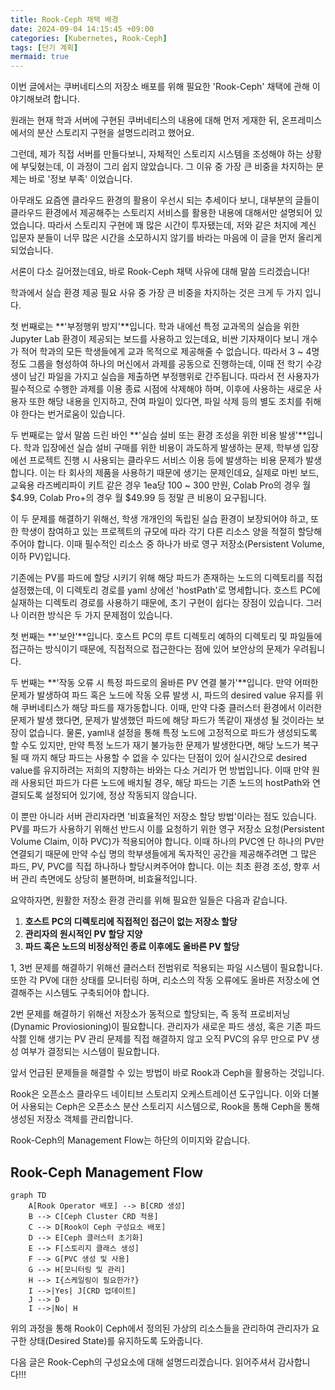 ```yaml
---
title: Rook-Ceph 채택 배경
date: 2024-09-04 14:15:45 +09:00
categories: [Kubernetes, Rook-Ceph]
tags: [단기 계획]
mermaid: true
---
```


이번 글에서는 쿠버네티스의 저장소 배포를 위해 필요한 'Rook-Ceph' 채택에 관해 이야기해보려 합니다.

원래는 현재 학과 서버에 구현된 쿠버네티스의 내용에 대해 먼저 게재한 뒤, 온프레미스에서의 분산 스토리지 구현을 설명드리려고 했어요.

그런데, 제가 직접 서버를 만들다보니, 자체적인 스토리지 시스템을 조성해야 하는 상황에 부딪혔는데, 이 과정이 그리 쉽지 않았습니다. 그 이유 중 가장 큰 비중을 차지하는 문제는 바로 '정보 부족' 이었습니다.

아무래도 요즘엔 클라우드 환경의 활용이 우선시 되는 추세이다 보니, 대부분의 글들이 클라우드 환경에서 제공해주는 스토리지 서비스를 활용한 내용에 대해서만 설명되어 있었습니다. 따라서 스토리지 구현에 꽤 많은 시간이 투자됐는데, 저와 같은 처지에 계신 입문자 분들이 너무 많은 시간을 소모하시지 않기를 바라는 마음에 이 글을 먼저 올리게 되었습니다.

서론이 다소 길어졌는데요, 바로 Rook-Ceph 채택 사유에 대해 말씀 드리겠습니다!

학과에서 실습 환경 제공 필요 사유 중 가장 큰 비중을 차지하는 것은 크게 두 가지 입니다.

첫 번째로는 **'부정행위 방지'**입니다. 학과 내에선 특정 교과목의 실습을 위한 Jupyter Lab 환경이 제공되는 보드를 사용하고 있는데요, 비싼 기자재이다 보니 개수가 적어 학과의 모든 학생들에게 교과 목적으로 제공해줄 수 없습니다. 따라서 3 ~ 4명 정도 그룹을 형성하여 하나의 머신에서 과제를 공동으로 진행하는데, 이때 전 학기 수강생이 남긴 파일을 가지고 실습을 제출하면 부정행위로 간주됩니다. 따라서 전 사용자가 필수적으로 수행한 과제를 이용 종료 시점에 삭제해야 하며, 이후에 사용하는 새로운 사용자 또한 해당 내용을 인지하고, 잔여 파일이 있다면, 파일 삭제 등의 별도 조치를 취해야 한다는 번거로움이 있습니다.

두 번째로는 앞서 말씀 드린 바인 **'실습 설비 또는 환경 조성을 위한 비용 발생'**입니다. 학과 입장에선 실습 설비 구매를 위한 비용이 과도하게 발생하는 문제, 학부생 입장에선 프로젝트 진행 시 사용되는 클라우드 서비스 이용 등에 발생하는 비용 문제가 발생합니다. 이는 타 회사의 제품을 사용하기 때문에 생기는 문제인데요, 실제로 마빈 보드, 교육용 라즈베리파이 키트 같은 경우 1ea당 100 ~ 300 만원, Colab Pro의 경우 월 $4.99, Colab Pro+의 경우 월 $49.99 등 정말 큰 비용이 요구됩니다.

이 두 문제를 해결하기 위해선, 학생 개개인의 독립된 실습 환경이 보장되어야 하고, 또한 학생이 참여하고 있는 프로젝트의 규모에 따라 각기 다른 리소스 양을 적절히 할당해주어야 합니다. 이때 필수적인 리소스 중 하나가 바로 영구 저장소(Persistent Volume, 이하 PV)입니다.

기존에는 PV를 파드에 할당 시키기 위해 해당 파드가 존재하는 노드의 디렉토리를 직접 설정했는데, 이 디렉토리 경로를 yaml 상에선 'hostPath'로 명세합니다. 호스트 PC에 실재하는 디렉토리 경로를 사용하기 때문에, 초기 구현이 쉽다는 장점이 있습니다. 그러나 이러한 방식은 두 가지 문제점이 있습니다.

첫 번째는 **'보안'**입니다. 호스트 PC의 루트 디렉토리 예하의 디렉토리 및 파일들에 접근하는 방식이기 때문에, 직접적으로 접근한다는 점에 있어 보안상의 문제가 우려됩니다.

두 번째는 **'작동 오류 시 특정 파드로의 올바른 PV 연결 불가'**입니다. 만약 어떠한 문제가 발생하여 파드 혹은 노드에 작동 오류 발생 시, 파드의 desired value 유지를 위해 쿠버네티스가 해당 파드를 재가동합니다. 이때, 만약 다중 클러스터 환경에서 이러한 문제가 발생 했다면, 문제가 발생했던 파드에 해당 파드가 똑같이 재생성 될 것이라는 보장이 없습니다. 물론, yaml내 설정을 통해 특정 노드에 고정적으로 파드가 생성되도록 할 수도 있지만, 만약 특정 노드가 재기 불가능한 문제가 발생한다면, 해당 노드가 복구될 때 까지 해당 파드는 사용할 수 없을 수 있다는 단점이 있어 실시간으로 desired value를 유지하려는 저희의 지향하는 바와는 다소 거리가 먼 방법입니다. 이때 만약 원래 사용되던 파드가 다른 노드에 배치될 경우, 해당 파드는 기존 노드의 hostPath와 연결되도록 설정되어 있기에, 정상 작동되지 않습니다.

이 뿐만 아니라 서버 관리자라면 '비효율적인 저장소 할당 방법'이라는 점도 있습니다. PV를 파드가 사용하기 위해선 반드시 이를 요청하기 위한 영구 저장소 요청(Persistent Volume Claim, 이하 PVC)가 적용되어야 합니다. 이때 하나의 PVC엔 단 하나의 PV만 연결되기 때문에 만약 수십 명의 학부생들에게 독자적인 공간을 제공해주려면 그 많은 파드, PV, PVC를 직접 하나하나 할당시켜주어야 합니다. 이는 최초 환경 조성, 향후 서버 관리 측면에도 상당히 불편하며, 비효율적입니다.

요약하자면, 원활한 저장소 환경 관리를 위해 필요한 일들은 다음과 같습니다.

1. **호스트 PC의 디렉토리에 직접적인 접근이 없는 저장소 할당**
2. **관리자의 원시적인 PV 할당 지양**
3. **파드 혹은 노드의 비정상적인 종료 이후에도 올바른 PV 할당**

1, 3번 문제를 해결하기 위해선 클러스터 전범위로 적용되는 파일 시스템이 필요합니다. 또한 각 PV에 대한 상태를 모니터링 하며, 리소스의 작동 오류에도 올바른 저장소에 연결해주는 시스템도 구축되어야 합니다.

2번 문제를 해결하기 위해선 저장소가 동적으로 할당되는, 즉 동적 프로비저닝(Dynamic Proviosioning)이 필요합니다. 관리자가 새로운 파드 생성, 혹은 기존 파드 삭젫 인해 생기는 PV 관리 문제를 직접 해결하지 않고 오직 PVC의 유무 만으로 PV 생성 여부가 결정되는 시스템이 필요합니다.

앞서 언급된 문제들을 해결할 수 있는 방법이 바로 Rook과 Ceph을 활용하는 것입니다.

Rook은 오픈소스 클라우드 네이티브 스토리지 오케스트레이션 도구입니다. 이와 더불어 사용되는 Ceph은 오픈소스 분산 스토리지 시스템으로, Rook을 통해 Ceph을 통해 생성된 저장소 객체를 관리합니다.

Rook-Ceph의 Management Flow는 하단의 이미지와 같습니다.

## Rook-Ceph Management Flow

```mermaid
graph TD
    A[Rook Operator 배포] --> B[CRD 생성]
    B --> C[Ceph Cluster CRD 적용]
    C --> D[Rook이 Ceph 구성요소 배포]
    D --> E[Ceph 클러스터 초기화]
    E --> F[스토리지 클래스 생성]
    F --> G[PVC 생성 및 사용]
    G --> H[모니터링 및 관리]
    H --> I{스케일링이 필요한가?}
    I -->|Yes| J[CRD 업데이트]
    J --> D
    I -->|No| H
```

위의 과정을 통해 Rook이 Ceph에서 정의된 가상의 리소스들을 관리하여 관리자가 요구한 상태(Desired State)를 유지하도록 도와줍니다.

다음 글은 Rook-Ceph의 구성요소에 대해 설명드리겠습니다. 읽어주셔서 감사합니다!!!
